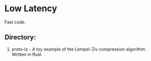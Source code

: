 # Low Latency
Fast code.
## Directory:
1. proto-lz - A toy example of the Lempel-Ziv compression algorithm. Written in Rust.
